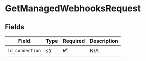 # GetManagedWebhooksRequest


## Fields

| Field              | Type               | Required           | Description        |
| ------------------ | ------------------ | ------------------ | ------------------ |
| `id_connection`    | *str*              | :heavy_check_mark: | N/A                |